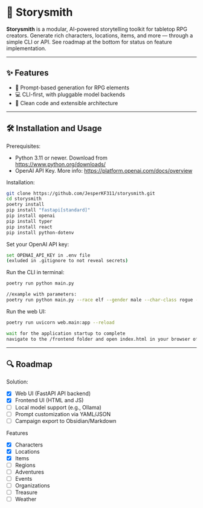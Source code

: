 # 🎩 Storysmith

**Storysmith** is a modular, AI-powered storytelling toolkit for tabletop RPG creators. Generate rich characters, locations, items, and more — through a simple CLI or API. See roadmap at the bottom for status on feature implementation.

---

## ✨ Features

- 🔮 Prompt-based generation for RPG elements
- 💻 CLI-first, with pluggable model backends
- 🧱 Clean code and extensible architecture

---

## 🛠️ Installation and Usage

Prerequisites: 
- Python 3.11 or newer. Download from https://www.python.org/downloads/
- OpenAI API Key. More info: https://platform.openai.com/docs/overview

Installation:
```bash
git clone https://github.com/JesperKF311/storysmith.git
cd storysmith
poetry install
pip install "fastapi[standard]"
pip install openai
pip install typer
pip install react
pip install python-dotenv
```

Set your OpenAI API key:
```bash
set OPENAI_API_KEY in .env file
(exluded in .gitignore to not reveal secrets)
```

Run the CLI in terminal:
```bash
poetry run python main.py

//example with parameters: 
poetry run python main.py --race elf --gender male --char-class rogue --tone dark --genre fantasy  
```

Run the web UI:
```bash
poetry run uvicorn web.main:app --reload

wait for the application startup to complete
navigate to the /frontend folder and open index.html in your browser of choice
```

---

## 🔍 Roadmap

Solution:
- [x] Web UI (FastAPI API backend)
- [x] Frontend UI (HTML and JS)
- [ ] Local model support (e.g., Ollama)
- [ ] Prompt customization via YAML/JSON
- [ ] Campaign export to Obsidian/Markdown

Features
- [x] Characters
- [x] Locations
- [x] Items
- [ ] Regions
- [ ] Adventures
- [ ] Events
- [ ] Organizations
- [ ] Treasure
- [ ] Weather
